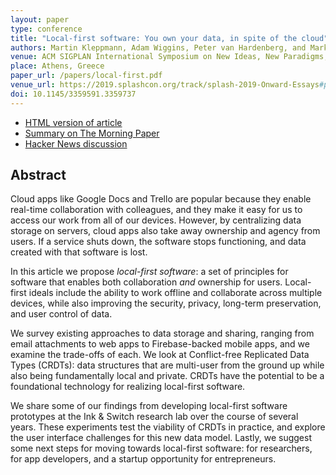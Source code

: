 ```yaml
---
layout: paper
type: conference
title: "Local-first software: You own your data, in spite of the cloud"
authors: Martin Kleppmann, Adam Wiggins, Peter van Hardenberg, and Mark McGranaghan
venue: ACM SIGPLAN International Symposium on New Ideas, New Paradigms, and Reflections on Programming and Software (Onward! ’19)
place: Athens, Greece
paper_url: /papers/local-first.pdf
venue_url: https://2019.splashcon.org/track/splash-2019-Onward-Essays#program
doi: 10.1145/3359591.3359737
---
```


* [HTML version of article](https://www.inkandswitch.com/local-first.html)
* [Summary on The Morning Paper](https://blog.acolyer.org/2019/11/20/local-first-software/)
* [Hacker News discussion](https://news.ycombinator.com/item?id=21581444)

<!-- More HN, no discussion: https://news.ycombinator.com/item?id=19811181 -->


Abstract
--------

Cloud apps like Google Docs and Trello are popular because they enable real-time collaboration with
colleagues, and they make it easy for us to access our work from all of our devices. However, by
centralizing data storage on servers, cloud apps also take away ownership and agency from users. If
a service shuts down, the software stops functioning, and data created with that software is lost.

In this article we propose *local-first software*: a set of principles for software that enables
both collaboration *and* ownership for users. Local-first ideals include the ability to work offline
and collaborate across multiple devices, while also improving the security, privacy, long-term
preservation, and user control of data.

We survey existing approaches to data storage and sharing, ranging from email attachments to web
apps to Firebase-backed mobile apps, and we examine the trade-offs of each. We look at Conflict-free
Replicated Data Types (CRDTs): data structures that are multi-user from the ground up while also
being fundamentally local and private. CRDTs have the potential to be a foundational technology for
realizing local-first software.

We share some of our findings from developing local-first software prototypes at the
Ink&nbsp;&amp;&nbsp;Switch research lab over the course of several years. These experiments test the
viability of CRDTs in practice, and explore the user interface challenges for this new data model.
Lastly, we suggest some next steps for moving towards local-first software: for researchers, for app
developers, and a startup opportunity for entrepreneurs.
